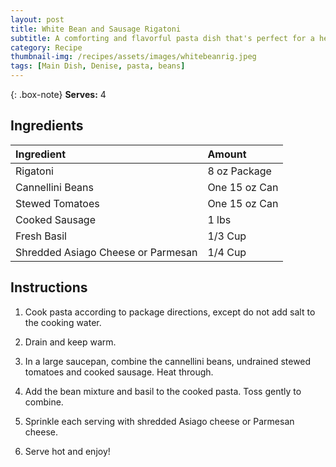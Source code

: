```yaml
---
layout: post
title: White Bean and Sausage Rigatoni
subtitle: A comforting and flavorful pasta dish that's perfect for a hearty dinner
category: Recipe
thumbnail-img: /recipes/assets/images/whitebeanrig.jpeg
tags: [Main Dish, Denise, pasta, beans]
---
```


{: .box-note}
**Serves:** 4

## Ingredients

| Ingredient | Amount|
| :------ |:--- |
| Rigatoni | 8 oz Package |
| Cannellini Beans | One 15 oz Can |
| Stewed Tomatoes | One 15 oz Can |
| Cooked Sausage | 1 lbs |
| Fresh Basil | 1/3 Cup |
| Shredded Asiago Cheese or Parmesan | 1/4 Cup |

## Instructions

1. Cook pasta according to package directions, except do not add salt to the cooking water.

2. Drain and keep warm.

3. In a large saucepan, combine the cannellini beans, undrained stewed tomatoes and cooked sausage. Heat through.

4. Add the bean mixture and basil to the cooked pasta. Toss gently to combine.

5. Sprinkle each serving with shredded Asiago cheese or Parmesan cheese.

6. Serve hot and enjoy!
